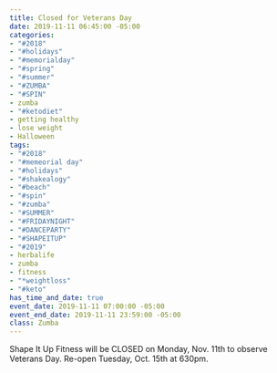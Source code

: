 ```yaml
---
title: Closed for Veterans Day
date: 2019-11-11 06:45:00 -05:00
categories:
- "#2018"
- "#holidays"
- "#memorialday"
- "#spring"
- "#summer"
- "#ZUMBA"
- "#SPIN"
- zumba
- "#ketodiet"
- getting healthy
- lose weight
- Halloween
tags:
- "#2018"
- "#memeorial day"
- "#holidays"
- "#shakealogy"
- "#beach"
- "#spin"
- "#zumba"
- "#SUMMER"
- "#FRIDAYNIGHT"
- "#DANCEPARTY"
- "#SHAPEITUP"
- "#2019"
- herbalife
- zumba
- fitness
- "*weightloss"
- "#keto"
has_time_and_date: true
event_date: 2019-11-11 07:00:00 -05:00
event_end_date: 2019-11-11 23:59:00 -05:00
class: Zumba
---
```


Shape It Up Fitness will be CLOSED on Monday, Nov. 11th to observe Veterans Day. Re-open Tuesday, Oct. 15th at 630pm.

